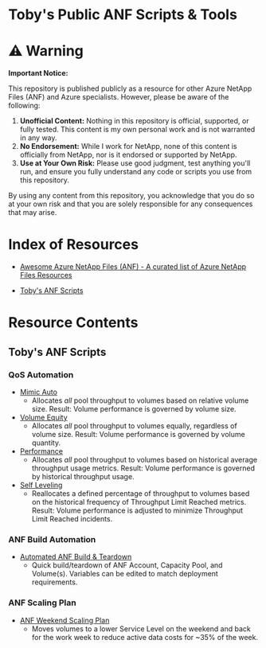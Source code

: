 # Toby's Public ANF Scripts & Tools

# ⚠️ Warning

**Important Notice:**

This repository is published publicly as a resource for other Azure NetApp Files (ANF) and Azure specialists. However, please be aware of the following:

1. **Unofficial Content:** Nothing in this repository is official, supported, or fully tested. This content is my own personal work and is not warranted in any way.
2. **No Endorsement:** While I work for NetApp, none of this content is officially from NetApp, nor is it endorsed or supported by NetApp.
3. **Use at Your Own Risk:** Please use good judgment, test anything you'll run, and ensure you fully understand any code or scripts you use from this repository.

By using any content from this repository, you acknowledge that you do so at your own risk and that you are solely responsible for any consequences that may arise.

# Index of Resources

- [Awesome Azure NetApp Files (ANF) - A curated list of Azure NetApp Files Resources](https://github.com/ANFTechTeam/awesome-anf)

- [Toby's ANF Scripts](#tobys-anf-scripts)

# Resource Contents

## Toby's ANF Scripts

### QoS Automation

- [Mimic Auto](https://github.com/tvanroo/public-anf-toolbox/blob/main/ANF%20QoS%20Mimic%20Auto/ANF-QoS-Autoscale-MimicAuto.ps1)
    - Allocates _all_ pool throughput to volumes based on relative volume size. Result: Volume performance is governed by volume size.
- [Volume Equity](https://github.com/tvanroo/public-anf-toolbox/blob/main/ANF%20QoS%20Volume%20Equity/ANF-QoS-Autoscale-VolumeEquity.ps1)
    - Allocates _all_ pool throughput to volumes equally, regardless of volume size. Result: Volume performance is governed by volume quantity.
- [Performance](https://github.com/tvanroo/public-anf-toolbox/blob/main/ANF%20QoS%20Performance/ANF-QoS-Autoscale-PerformanceBased.ps1)
    - Allocates _all_ pool throughput to volumes based on historical average throughput usage metrics. Result: Volume performance is governed by historical throughput usage.
- [Self Leveling](https://github.com/tvanroo/public-anf-toolbox/blob/main/ANF%20QoS%20Self%20Leveling/ANF-QoS-Autoscale-SelfLeveling.ps1)
    - Reallocates a defined percentage of throughput to volumes based on the historical frequency of Throughput Limit Reached metrics. Result: Volume performance is adjusted to minimize Throughput Limit Reached incidents.

### ANF Build Automation

- [Automated ANF Build & Teardown](https://github.com/tvanroo/public-anf-toolbox/blob/main/Automated%20Build%20and%20Teardown/ANF-Auto-Build-Teardown.ps1)
    - Quick build/teardown of ANF Account, Capacity Pool, and Volume(s). Variables can be edited to match deployment requirements.

### ANF Scaling Plan
- [ANF Weekend Scaling Plan](https://github.com/tvanroo/public-anf-toolbox/tree/main/ANF%20Weekend%20Scaling%20Plan)
    - Moves volumes to a lower Service Level on the weekend and back for the work week to reduce active data costs for ~35% of the week. 